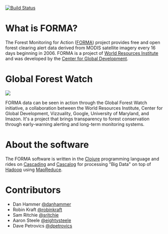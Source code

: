 [![Build Status](https://travis-ci.org/wri/forma-clj.svg?branch=master)](https://travis-ci.org/wri/forma-clj)

# What is FORMA?

The Forest Monitoring for Action ([FORMA](http://www.cgdev.org/section/initiatives/_active/forestmonitoringforactionforma)) project provides free and open forest clearing alert data derived from MODIS satellite imagery every 16 days beginning in 2006. FORMA is a project of [World Resources Institute](http://wri.org) and was developed by the [Center for Global Development](http://www.cgdev.org).

# Global Forest Watch 

![](http://i.imgur.com/0ZsFmzB.png)

FORMA data can be seen in action through the Global Forest Watch initiative, a collaboration between the World Resources Institute, Center for Global Development, Vizzuality, Google, University of Maryland, and Imazon. It's a project that brings transparency to forest conservation through early-warning alerting and long-term monitoring systems.

# About the software

The FORMA software is written in the [Clojure](http://clojure.org) programming language and rides on [Cascading](http://www.cascading.org) and [Cascalog](https://github.com/nathanmarz/cascalog) for processing "Big Data" on top of [Hadoop](http://hadoop.apache.org) using [MapReduce](http://research.google.com/archive/mapreduce.html).

# Contributors

- Dan Hammer [@danhammer](https://github.com/danhammer)
- Robin Kraft [@robinkraft](https://github.com/robinkraft)
- Sam Ritchie [@sritchie](https://github.com/sritchie)
- Aaron Steele [@eightysteele](https://github.com/eightysteele)
- Dave Petrovics [@dpetrovics](https://github.com/dpetrovics)
